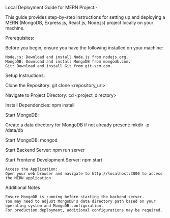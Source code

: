 Local Deployment Guide for MERN Project:-

This guide provides step-by-step instructions for setting up and deploying a MERN (MongoDB, Express.js, React.js, Node.js) project locally on your machine.

Prerequisites:

Before you begin, ensure you have the following installed on your machine:

    Node.js: Download and install Node.js from nodejs.org.
    MongoDB: Download and install MongoDB from mongodb.com.
    Git: Download and install Git from git-scm.com.

Setup Instructions:

Clone the Repository:
git clone <repository_url>

Navigate to Project Directory:
cd <project_directory>

Install Dependencies:
npm install

Start MongoDB:

Create a data directory for MongoDB if not already present:
mkdir -p /data/db

Start MongoDB:
mongod

Start Backend Server:
npm run server

Start Frontend Development Server:
npm start

    Access the Application:
    Open your web browser and navigate to http://localhost:3000 to access the MERN application.

Additional Notes

    Ensure MongoDB is running before starting the backend server.
    You may need to adjust MongoDB's data directory path based on your operating system and MongoDB configuration.
    For production deployment, additional configurations may be required.
